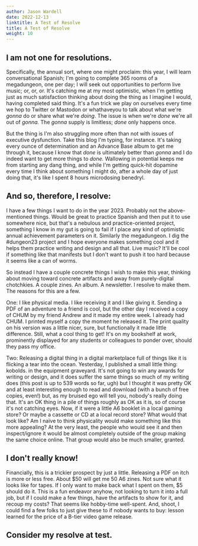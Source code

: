 ```yaml
---
author: Jason Wardell
date: 2022-12-13
linktitle: A Test of Resolve
title: A Test of Resolve
weight: 10
---
```


## I am not one for resolutions.
Specifically, the annual sort, where one might proclaim: this year, I will learn conversational Spanish; I'm going to complete 365 rooms of a megadungeon, one per day; I will seek out opportunities to perform live music; or, or, or. It's catching me at my most optimistic, when I'm getting just as much satisfaction thinking about doing the thing as I imagine I would, having completed said thing. It's a fun trick we play on ourselves every time we hop to Twitter or Mastodon or whathaveyou to talk about what we're *gonna* do or share what we're *doing*. The issue is when we're *done* we're all out of *gonna.* The *gonna* supply is limitless; *done* only happens once. 

But the thing is I'm also struggling more often than not with issues of executive dysfunction. Take this blog I'm typing, for instance. It's taking every ounce of determination and an Advance Base album to get me through it, because I know that *done* is ultimately better than *gonna* and I do indeed want to get more things to *done.* Wallowing in potential keeps me from starting any dang thing, and while I'm getting quick-hit dopamine every time I think about something I might do, after a whole day of just doing that, it's like I spent 8 hours microdosing benedryl. 

## And so, therefore, I resolve:
I have a few things I want to do in the year 2023. Probably not the above-mentioned things. Would be great to practice Spanish and then put it to use somewhere nice, but that's a nebulous and practice-oriented project, something I know in my gut is going to fail if I place any kind of optimistic annual achievement parameters on it. Similarly the megadungeon. I dig the #dungeon23 project and I hope everyone makes something cool and it helps them practice writing and design and all that. Live music? It'll be cool if something like that manifests but I don't want to push it too hard because it seems like a can of worms.

So instead I have a couple concrete things I wish to make this year, thinking about moving toward concrete artifacts and away from purely-digital chotchkies. A couple zines. An album. A newsletter. I resolve to make them. The reasons for this are a few. 

One: I like physical media. I like receiving it and I like giving it. Sending a PDF of an adventure to a friend is cool, but the other day I received a copy of CHUM by my friend Andrew and it made my entire week. I already had CHUM. I printed myself a copy the moment he released it. The print quality on his version was a little nicer, sure, but functionally it made little difference. Still, what a cool thing to get! It's on my bookshelf at work, prominently displayed for any students or colleagues to ponder over, should they pass my office. 

Two: Releasing a digital thing in a digital marketplace full of things like it is flicking a tear into the ocean. Yesterday, I published a small little thing: kobolds. in the equipment graveyard. It's not going to win any awards for writing or design, and it does suffer the same things so much of my writing does (this post is up to 539 words so far, ugh) but I thought it was pretty OK and at least interesting enough to read and download (with a bunch of free copies, even!) but, as my bruised ego will tell you, nobody's really doing that. It's an OK thing in a pile of things roughly as OK as it is, so of course it's not catching eyes. Now, if it were a little A6 booklet in a local gaming store? Or maybe a cassette or CD at a local record store? What would that look like? Am I naïve to think physicality would make something like this more appealing? At the very least, the people who would see it and then inspect/ignore it would be almost completely outside of the group making the same choice online. That group would also be much smaller, granted. 

## I don't really know!
Financially, this is a trickier prospect by just a little. Releasing a PDF on itch is more or less free. About $50 will get me 50 A6 zines. Not sure what it looks like for tapes. If I only want to make back what I spent on them, $5 should do it. This is a fun endeavor anyhow, not looking to turn it into a full job, but if I could make a few things, have the artifacts to show for it, and recoup my costs? That seems like hobby-time well-spent. And, shoot, I could find a few folks to just give these to if nobody wants to buy: lesson learned for the price of a B-tier video game release.

## Consider my resolve at test.